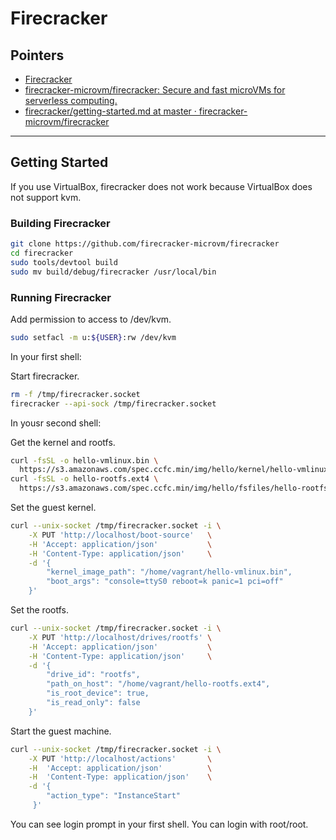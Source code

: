 # Firecracker

## Pointers

- [Firecracker](https://firecracker-microvm.github.io/)
- [firecracker-microvm/firecracker: Secure and fast microVMs for serverless computing.](https://github.com/firecracker-microvm/firecracker)
- [firecracker/getting-started.md at master · firecracker-microvm/firecracker](https://github.com/firecracker-microvm/firecracker/blob/master/docs/getting-started.md)

----

## Getting Started

If you use VirtualBox, firecracker does not work because VirtualBox does not support kvm.

### Building Firecracker

```sh
git clone https://github.com/firecracker-microvm/firecracker
cd firecracker
sudo tools/devtool build
sudo mv build/debug/firecracker /usr/local/bin
```

### Running Firecracker

Add permission to access to /dev/kvm.

```sh
sudo setfacl -m u:${USER}:rw /dev/kvm
```
In your first shell:

Start firecracker.

```sh
rm -f /tmp/firecracker.socket
firecracker --api-sock /tmp/firecracker.socket
```

In yousr second shell:

Get the kernel and rootfs.

```sh
curl -fsSL -o hello-vmlinux.bin \
  https://s3.amazonaws.com/spec.ccfc.min/img/hello/kernel/hello-vmlinux.bin
curl -fsSL -o hello-rootfs.ext4 \
  https://s3.amazonaws.com/spec.ccfc.min/img/hello/fsfiles/hello-rootfs.ext4
```

Set the guest kernel.

```sh
curl --unix-socket /tmp/firecracker.socket -i \
    -X PUT 'http://localhost/boot-source'   \
    -H 'Accept: application/json'           \
    -H 'Content-Type: application/json'     \
    -d '{
        "kernel_image_path": "/home/vagrant/hello-vmlinux.bin",
        "boot_args": "console=ttyS0 reboot=k panic=1 pci=off"
    }'
```

Set the rootfs.

```sh
curl --unix-socket /tmp/firecracker.socket -i \
    -X PUT 'http://localhost/drives/rootfs' \
    -H 'Accept: application/json'           \
    -H 'Content-Type: application/json'     \
    -d '{
        "drive_id": "rootfs",
        "path_on_host": "/home/vagrant/hello-rootfs.ext4",
        "is_root_device": true,
        "is_read_only": false
    }'
```


Start the guest machine.

```sh
curl --unix-socket /tmp/firecracker.socket -i \
    -X PUT 'http://localhost/actions'       \
    -H  'Accept: application/json'          \
    -H  'Content-Type: application/json'    \
    -d '{
        "action_type": "InstanceStart"
     }'
```

You can see login prompt in your first shell. You can login with root/root.
